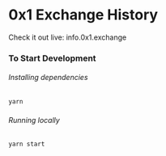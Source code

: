 # 0x1 Exchange History

Check it out live: info.0x1.exchange 

### To Start Development

###### Installing dependencies
```bash
yarn
```

###### Running locally
```bash
yarn start
```
